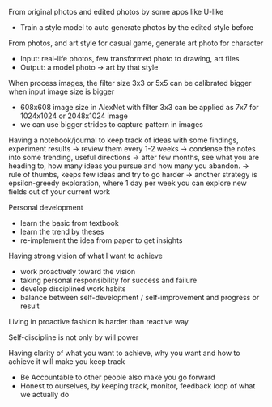 From original photos and edited photos by some apps like U-like
- Train a style model to auto generate photos by the edited style before

From photos, and art style for casual game, generate art photo for character
- Input: real-life photos, few transformed photo to drawing, art files
- Output: a model photo -> art by that style


When process images, the filter size 3x3 or 5x5 can be calibrated bigger when input image size is bigger
- 608x608 image size in AlexNet with filter 3x3 can be applied as 7x7 for 1024x1024 or 2048x1024 image
- we can use bigger strides to capture pattern in images

Having a notebook/journal to keep track of ideas with some findings, experiment results 
-> review them every 1-2 weeks
-> condense the notes into some trending, useful directions
-> after few months, see what you are heading to, how many ideas you pursue and how many you abandon.
-> rule of thumbs, keeps few ideas and try to go harder
-> another strategy is epsilon-greedy exploration, where 1 day per week you can explore new fields out of your current work

Personal development
- learn the basic from textbook
- learn the trend by theses
- re-implement the idea from paper to get insights

Having strong vision of what I want to achieve
- work proactively toward the vision
- taking personal responsibility for success and failure
- develop disciplined work habits
- balance between self-development / self-improvement and progress or result

Living in proactive fashion is harder than reactive way

Self-discipline is not only by will power

Having clarity of what you want to achieve, why you want and how to achieve it will make you keep track
- Be Accountable to other people also make you go forward
- Honest to ourselves, by keeping track, monitor, feedback loop of what we actually do
